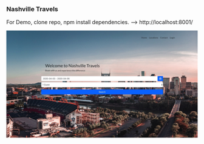 ### Nashville Travels

For Demo, clone repo, npm install dependencies. --> http://localhost:8001/


![alt text](https://raw.githubusercontent.com/willcofer555/nashville_travels/master/src/img/FEpic.jpeg)
